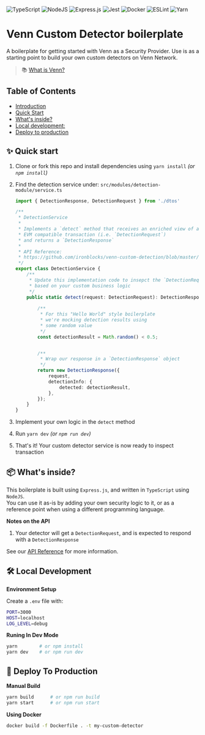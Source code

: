 ![TypeScript](https://img.shields.io/badge/typescript-%23007ACC.svg?style=for-the-badge&logo=typescript&logoColor=white)
![NodeJS](https://img.shields.io/badge/node.js-6DA55F?style=for-the-badge&logo=node.js&logoColor=white)
![Express.js](https://img.shields.io/badge/express.js-%23404d59.svg?style=for-the-badge&logo=express&logoColor=%2361DAFB)
![Jest](https://img.shields.io/badge/-jest-%23C21325?style=for-the-badge&logo=jest&logoColor=white)
![Docker](https://img.shields.io/badge/docker-%230db7ed.svg?style=for-the-badge&logo=docker&logoColor=white)
![ESLint](https://img.shields.io/badge/ESLint-4B3263?style=for-the-badge&logo=eslint&logoColor=white)
![Yarn](https://img.shields.io/badge/yarn-%232C8EBB.svg?style=for-the-badge&logo=yarn&logoColor=white)

# Venn Custom Detector boilerplate
A boilerplate for getting started with Venn as a Security Provider. Use is as a starting point to build your own custom detectors on Venn Network.

> 📚 [What is Venn?](https://docs.venn.build/)

## Table of Contents
- [Introduction](#venn-custom-detector-boilerplate)
- [Quick Start](#quick-start)
- [What's inside?](#-whats-inside)
- [Local development:](#️-local-development)
- [Deploy to production](#-deploy-to-production)

## ✨ Quick start
1. Clone or fork this repo and install dependencies using `yarn install` _(or `npm install`)_
2. Find the detection service under: `src/modules/detection-module/service.ts`

    ```ts
    import { DetectionResponse, DetectionRequest } from './dtos'

    /**
     * DetectionService
     *
     * Implements a `detect` method that receives an enriched view of an
     * EVM compatible transaction (i.e. `DetectionRequest`)
     * and returns a `DetectionResponse`
     *
     * API Reference:
     * https://github.com/ironblocks/venn-custom-detection/blob/master/docs/requests-responses.docs.md
     */
    export class DetectionService {
        /**
         * Update this implementation code to insepct the `DetectionRequest`
         * based on your custom business logic
         */
        public static detect(request: DetectionRequest): DetectionResponse {
            
            /**
             * For this "Hello World" style boilerplate
             * we're mocking detection results using
             * some random value
             */
            const detectionResult = Math.random() < 0.5;


            /**
             * Wrap our response in a `DetectionResponse` object
             */
            return new DetectionResponse({
                request,
                detectionInfo: {
                    detected: detectionResult,
                },
            });
        }
    }
    ```

3. Implement your own logic in the `detect` method
4. Run `yarn dev` _(or `npm run dev`)_
5. That's it! Your custom detector service is now ready to inspect transaction

## 📦 What's inside?
This boilerplate is built using `Express.js`, and written in `TypeScript` using `NodeJS`.  
You can use it as-is by adding your own security logic to it, or as a reference point when using a different programming language.

**Notes on the API**
1. Your detector will get a `DetectionRequest`, and is expected to respond with a `DetectionResponse`

See our [API Reference](https://github.com/ironblocks/venn-custom-detection/blob/master/docs/requests-responses.docs.md) for more information.

## 🛠️ Local Development

**Environment Setup**

Create a `.env` file with:

```bash
PORT=3000
HOST=localhost
LOG_LEVEL=debug
```

**Runing In Dev Mode**
```bash
yarn        # or npm install
yarn dev    # or npm run dev
```

## 🚀 Deploy To Production

**Manual Build**

```bash
yarn build      # or npm run build
yarn start      # or npm run start
```


**Using Docker**
```bash
docker build -f Dockerfile . -t my-custom-detector
```

